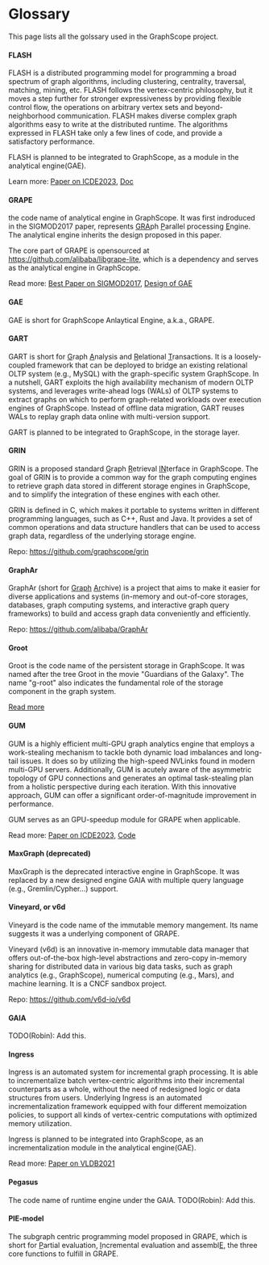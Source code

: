 # Glossary

This page lists all the golssary used in the GraphScope project.

#### FLASH

FLASH is a distributed programming model for programming a broad spectrum of graph algorithms, including clustering, centrality, traversal, matching, mining, etc. FLASH follows the vertex-centric philosophy, but it moves a step further for stronger expressiveness by providing flexible control flow, the operations on arbitrary vertex sets and beyond-neighborhood communication. FLASH makes diverse complex graph algorithms easy to write at the distributed runtime. The algorithms expressed in FLASH take only a few lines of code, and provide a satisfactory performance.

FLASH is planned to be integrated to GraphScope, as a module in the analytical engine(GAE).

Learn more: [Paper on ICDE2023](#), [Doc](https://graphscope.io/docs/latest/analytical_engine/flash.html)


#### GRAPE

the code name of analytical engine in GraphScope. It was first indroduced in the SIGMOD2017 paper, represents <u>GRA</u>ph <u>P</u>arallel processing <u>E</u>ngine. The analytical engine inherits the design proposed in this paper.

The core part of GRAPE is opensourced at https://github.com/alibaba/libgrape-lite, which is a dependency and serves as the analytical engine in GraphScope. 

Read more: [Best Paper on SIGMOD2017](https://homepages.inf.ed.ac.uk/wenfei/papers/sigmod17-GRAPE.pdf), [Design of GAE](https://graphscope.io/docs/latest/analytical_engine/design_of_gae.html)

#### GAE

GAE is short for GraphScope Anlaytical Engine, a.k.a., GRAPE.

#### GART

GART is short for <u>G</u>raph <u>A</u>nalysis and <u>R</u>elational <u>T</u>ransactions. It is a loosely-coupled framework that can be deployed to bridge an existing relational OLTP system (e.g., MySQL) with the graph-specific system GraphScope. In a nutshell, GART exploits the high availability mechanism of modern OLTP systems, and leverages write-ahead logs (WALs) of OLTP systems to extract graphs on which to perform graph-related workloads over execution engines of GraphScope. Instead of offline data migration, GART reuses WALs to replay graph data online with multi-version support.

GART is planned to be integrated to GraphScope, in the storage layer.

#### GRIN

GRIN is a proposed standard <u>G</u>raph <u>R</u>etrieval <u>IN</u>terface in GraphScope. The goal of GRIN is to provide a common way for the graph computing engines to retrieve graph data stored in different storage engines in GraphScope, and to simplify the integration of these engines with each other.

GRIN is defined in C, which makes it portable to systems written in different programming languages, such as C++, Rust and Java. It provides a set of common operations and data structure handlers that can be used to access graph data, regardless of the underlying storage engine.

Repo: https://github.com/graphscope/grin


#### GraphAr

GraphAr (short for <u>Graph</u> <u>Ar</u>chive) is a project that aims to make it easier for diverse applications and systems (in-memory and out-of-core storages, databases, graph computing systems, and interactive graph query frameworks) to build and access graph data conveniently and efficiently.

Repo: https://github.com/alibaba/GraphAr

#### Groot

Groot is the code name of the persistent storage in GraphScope. It was named after the tree Groot in the movie "Guardians of the Galaxy". The name "g-root" also indicates the fundamental role of the storage component in the graph system. 

[Read more](https://graphscope.io/docs/latest/storage_engine/groot.html)


#### GUM

GUM is a highly efficient multi-GPU graph analytics engine that employs a work-stealing mechanism to tackle both dynamic load imbalances and long-tail issues. It does so by utilizing the high-speed NVLinks found in modern multi-GPU servers. Additionally, GUM is acutely aware of the asymmetric topology of GPU connections and generates an optimal task-stealing plan from a holistic perspective during each iteration. With this innovative approach, GUM can offer a significant order-of-magnitude improvement in performance.

GUM serves as an GPU-speedup module for GRAPE when applicable.

Read more: [Paper on ICDE2023](#), [Code](https://github.com/alibaba/libgrape-lite/tree/gum)


#### MaxGraph (deprecated)

MaxGraph is the deprecated interactive engine in GraphScope. It was replaced by a new designed engine GAIA with multiple query language (e.g., Gremlin/Cypher...) support. 


#### Vineyard, or v6d

Vineyard is the code name of the immutable memory mangement. Its name suggests it was a underlying component of GRAPE.

Vineyard (v6d) is an innovative in-memory immutable data manager that offers out-of-the-box high-level abstractions and zero-copy in-memory sharing for distributed data in various big data tasks, such as graph analytics (e.g., GraphScope), numerical computing (e.g., Mars), and machine learning. It is a CNCF sandbox project.

Repo: https://github.com/v6d-io/v6d


#### GAIA

TODO(Robin): Add this.

#### Ingress

Ingress is an automated system for incremental graph processing. It is able to incrementalize batch vertex-centric algorithms into their incremental counterparts as a whole, without the need of redesigned logic or data structures from users. Underlying Ingress is an automated incrementalization framework equipped with four different memoization policies, to support all kinds of vertex-centric computations with optimized memory utilization.

Ingress is planned to be integrated into GraphScope, as an incrementalization module in the analytical engine(GAE).

Read more: [Paper on VLDB2021](http://vldb.org/pvldb/vol14/p1613-gong.pdf)

#### Pegasus

The code name of runtime engine under the GAIA.
TODO(Robin): Add this.

#### PIE-model

The subgraph centric programming model proposed in GRAPE, which is short for <u>P</u>artial evaluation, <u>I</u>ncremental evaluation and assembl<u>E</u>, the three core functions to fulfill in GRAPE.